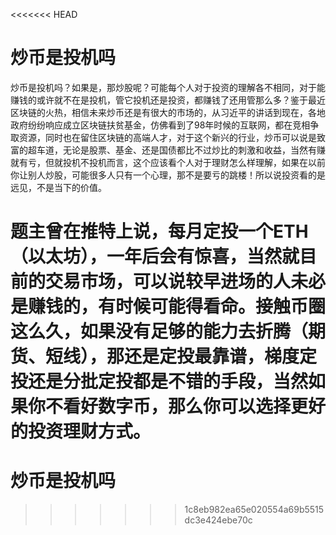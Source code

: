 <<<<<<< HEAD
# 炒币是投机吗


炒币是投机吗？如果是，那炒股呢？可能每个人对于投资的理解各不相同，对于能赚钱的或许就不在是投机，管它投机还是投资，都赚钱了还用管那么多？鉴于最近区块链的火热，相信未来炒币还是有很大的市场的，从习近平的讲话到现在，各地政府纷纷响应成立区块链扶贫基金，仿佛看到了98年时候的互联网，都在竞相争取资源，同时也在留住区块链的高端人才，对于这个新兴的行业，炒币可以说是致富的超车道，无论是股票、基金、还是国债都比不过炒比的刺激和收益，当然有赚就有亏，但就投机不投机而言，这个应该看个人对于理财怎么样理解，如果在以前你让别人炒股，可能很多人只有一个心理，那不是要亏的跳楼！所以说投资看的是远见，不是当下的价值。

题主曾在推特上说，每月定投一个ETH（以太坊），一年后会有惊喜，当然就目前的交易市场，可以说较早进场的人未必是赚钱的，有时候可能得看命。接触币圈这么久，如果没有足够的能力去折腾（期货、短线），那还是定投最靠谱，梯度定投还是分批定投都是不错的手段，当然如果你不看好数字币，那么你可以选择更好的投资理财方式。
=======
# 炒币是投机吗
>>>>>>> 1c8eb982ea65e020554a69b5515dc3e424ebe70c

